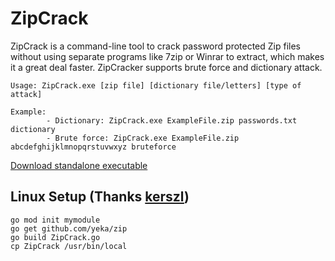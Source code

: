 # ZipCrack
ZipCrack is a command-line tool to crack password protected Zip files without using separate programs like 7zip or Winrar to extract, which makes it a great deal faster.
ZipCracker supports brute force and dictionary attack.
```
Usage: ZipCrack.exe [zip file] [dictionary file/letters] [type of attack]

Example:
        - Dictionary: ZipCrack.exe ExampleFile.zip passwords.txt dictionary
        - Brute force: ZipCrack.exe ExampleFile.zip abcdefghijklmnopqrstuvwxyz bruteforce
```

[Download standalone executable](https://github.com/henriksb/ZipCrack/releases/download/1/ZipCrack.exe)

## Linux Setup (Thanks [kerszl](https://github.com/kerszl))

```
go mod init mymodule
go get github.com/yeka/zip
go build ZipCrack.go
cp ZipCrack /usr/bin/local
```
